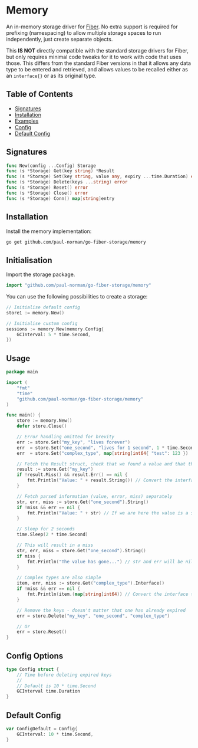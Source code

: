 # Memory

An in-memory storage driver for [Fiber](https://gofiber.io/). No extra support is required for prefixing (namespacing) to allow multiple storage spaces to run independently, just create separate objects.

This **IS NOT** directly compatible with the standard storage drivers for Fiber, but only requires minimal code tweaks for it to work with code that uses those. This differs from the standard Fiber versions in that it allows any data type to be entered and retrieved, and allows values to be recalled either as an `interface{}` or as its original type.

## Table of Contents

- [Signatures](#signatures)
- [Installation](#installation)
- [Examples](#examples)
- [Config](#config)
- [Default Config](#default-config)

## Signatures

```go
func New(config ...Config) Storage
func (s *Storage) Get(key string) *Result
func (s *Storage) Set(key string, value any, expiry ...time.Duration) error
func (s *Storage) Delete(keys ...string) error
func (s *Storage) Reset() error
func (s *Storage) Close() error
func (s *Storage) Conn() map[string]entry
```

## Installation

Install the memory implementation:

```bash
go get github.com/paul-norman/go-fiber-storage/memory
```

## Initialisation

Import the storage package.

```go
import "github.com/paul-norman/go-fiber-storage/memory"
```

You can use the following possibilities to create a storage:

```go
// Initialise default config
store1 := memory.New()

// Initialise custom config
sessions := memory.New(memory.Config{
	GCInterval: 5 * time.Second,
})
```

## Usage

```go
package main

import (
	"fmt"
	"time"
	"github.com/paul-norman/go-fiber-storage/memory"
)

func main() {
	store := memory.New()
	defer store.Close()

	// Error handling omitted for brevity
	err := store.Set("my_key", "lives forever")
	err  = store.Set("one_second", "lives for 1 second", 1 * time.Second)
	err  = store.Set("complex_type", map[string]int64{ "test": 123 })

	// Fetch the Result struct, check that we found a value and that there wasn't an error
	result := store.Get("my_key")
	if !result.Miss() && result.Err() == nil {
		fmt.Println("Value: " + result.String()) // Convert the interface{} to a string
	}

	// Fetch parsed information (value, error, miss) separately
	str, err, miss := store.Get("one_second").String()
	if !miss && err == nil {
		fmt.Println("Value: " + str) // If we are here the value is a string
	}

	// Sleep for 2 seconds
	time.Sleep(2 * time.Second)

	// This will result in a miss
	str, err, miss = store.Get("one_second").String()
	if miss {
		fmt.Println("The value has gone...") // str and err will be nil
	}

	// Complex types are also simple
	item, err, miss := store.Get("complex_type").Interface()
	if !miss && err == nil {
		fmt.Println(item.(map[string]int64)) // Convert the interface to the desired type
	}

	// Remove the keys - doesn't matter that one has already expired
	err = store.Delete("my_key", "one_second", "complex_type")

	// Or
	err = store.Reset()
}
```

## Config Options

```go
type Config struct {
	// Time before deleting expired keys
	//
	// Default is 10 * time.Second
	GCInterval time.Duration
}
```

## Default Config

```go
var ConfigDefault = Config{
	GCInterval: 10 * time.Second,
}
```